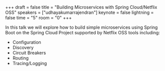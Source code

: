 +++
draft = false
title = "Building Microservices with Spring Cloud/Netflix OSS"
speakers = ["udhayakumarrajendran"]
keynote = false
lightning = false
time = "5"
room = "0"
+++

In this talk we will explore how to build simple microservices using Spring Boot
on the Spring Cloud Project supported by Netflix OSS tools including:

- Configuration
- Discovery
- Circuit Breakers
- Routing
- Tracing/Logging